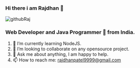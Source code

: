 ### Hi there i am Rajdhan 👋

![githubRaj](https://user-images.githubusercontent.com/98572450/170493722-73f6e805-3288-4f5a-903b-9b113ba93cf2.gif)

### Web Developer and Java Programmer 🚀 from India.
1. 🌱 I’m currently learning NodeJS.
2. 👯 I’m looking to collaborate on any opensource project.
3. 💬 Ask me about anything, I am happy to help.
4. 📫 How to reach me: rajdhanpatel9999@gmail.com
